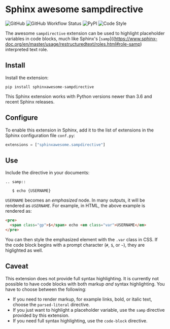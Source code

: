 # Sphinx awesome sampdirective

![GitHub](https://img.shields.io/github/license/kai687/sphinxawesome-sampdirective?color=blue&style=for-the-badge)
![GitHub Workflow Status](https://img.shields.io/github/workflow/status/kai687/sphinxawesome-sampdirective/Run%20unit%20tests?style=for-the-badge)
![PyPI](https://img.shields.io/pypi/v/sphinxawesome-sampdirective?style=for-the-badge)
![Code Style](https://img.shields.io/badge/Code%20Style-Black-000000?style=for-the-badge)

The awesome `sampdirective` extension can be used to highlight placeholder variables in code blocks,
much like Sphinx's [`samp`]((https://www.sphinx-doc.org/en/master/usage/restructuredtext/roles.html#role-samp) interpreted text role.

## Install

Install the extension:

```console
pip install sphinxawesome-sampdirective
```

This Sphinx extension works with Python versions newer than 3.6 and recent Sphinx
releases.

## Configure

To enable this extension in Sphinx, add it to the list of extensions in the Sphinx
configuration file `conf.py`:

```python
extensions = ["sphinxawesome.sampdirective"]
```

## Use

Include the directive in your documents:

```
.. samp::

   $ echo {USERNAME}
```

`USERNAME` becomes an _emphasized_ node. In many outputs, it will be rendered as
_`USERNAME`_. For example, in HTML, the above example is rendered as:

```HTML
<pre>
  <span class="gp">$</span> echo <em class="var">USERNAME</em>
</pre>
```

You can then style the emphasized element with the `.var` class in CSS.
If the code block begins with a prompt character (`#`, `$`, or `~`), they are higlighted as well.

## Caveat

This extension does not provide full syntax highlighting. It is currently not possible
to have code blocks with both markup _and_ syntax highlighting. You have to choose
between the following:

- If you need to render markup, for example links, bold, or italic text, choose the
  `parsed-literal` directive.
- If you just want to highlight a placeholder variable, use the `samp` directive
  provided by this extension.
- If you need full syntax highlighting, use the `code-block` directive.
